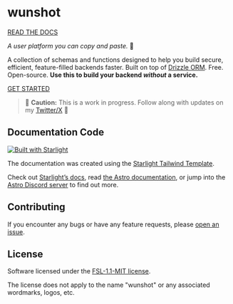# wunshot

[READ THE DOCS](https://www.wunshot.io/)

_A user platform you can copy and paste._ 👤

A collection of schemas and functions designed to help you build secure, efficient, feature-filled backends faster. Built on top of [Drizzle ORM](https://orm.drizzle.team/docs/overview). Free. Open-source. **Use this to build your backend _without_ a service.**

[GET STARTED](https://www.wunshot.io/getting-started/prerequisites)

> 🚧 **Caution:** This is a work in progress. Follow along with updates on my [Twitter/X](https://x.com/lotap_dev) 🚧

## Documentation Code

[![Built with Starlight](https://astro.badg.es/v2/built-with-starlight/tiny.svg)](https://starlight.astro.build)

The documentation was created using the [Starlight Tailwind Template](https://starlight.astro.build/guides/css-and-tailwind/#tailwind-css).

Check out [Starlight’s docs](https://starlight.astro.build/), read [the Astro documentation](https://docs.astro.build), or jump into the [Astro Discord server](https://astro.build/chat) to find out more.

## Contributing

If you encounter any bugs or have any feature requests, please [open an issue](https://github.com/lotap/wunshot/issues/new).

## License

Software licensed under the [FSL-1.1-MIT license](https://github.com/lotap/wunshot/blob/trunk/LICENSE.md).

The license does not apply to the name "wunshot" or any associated wordmarks, logos, etc.
